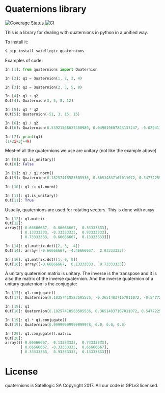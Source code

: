 Quaternions library
===================

[![Coverage Status](https://coveralls.io/repos/github/satellogic/quaternions/badge.svg)](https://coveralls.io/github/satellogic/quaternions)
[![CI](https://github.com/satellogic/quaternions/actions/workflows/cicd.yml/badge.svg)](https://github.com/satellogic/quaternions/actions/workflows/cicd.yml)

This is a library for dealing with quaternions in python in a unified way.

To install it:

```bash
$ pip install satellogic_quaternions
```

Examples of code:

```python
In [1]: from quaternions import Quaternion

In [2]: q1 = Quaternion(1, 2, 3, 4)

In [3]: q2 = Quaternion(2, 3, 5, 8)

In [4]: q1 + q2
Out[4]: Quaternion(3, 5, 8, 12)

In [5]: q1 * q2
Out[5]: Quaternion(-51, 3, 15, 15)

In [6]: q1 / q2
Out[6]: Quaternion(0.53921568627450989, 0.049019607843137247, -0.029411764705882353, 0.0098039215686274439)

In [7]: print(q1)
(1+2i+3j+4k)
```

~~Most of~~ all the quaternions we use are unitary (not like the example above)

```python
In [8]: q1.is_unitary()
Out[8]: False

In [9]: q1 / q1.norm()
Out[9]: Quaternion(0.18257418583505536, 0.36514837167011072, 0.54772255750516607, 0.73029674334022143)

In [10]: q1 /= q1.norm()

In [11]: q1.is_unitary()
Out[11]: True
```

Usually, quaternions are used for rotating vectors. This is done with `numpy`:
```python
In [12]: q1.matrix
Out[12]:
array([[-0.66666667,  0.66666667,  0.33333333],
       [ 0.13333333, -0.33333333,  0.93333333],
       [ 0.73333333,  0.66666667,  0.13333333]])

In [14]: q1.matrix.dot([2, 3, -4])
Out[14]: array([-0.66666667, -4.46666667,  2.93333333])

In [16]: q1.matrix.dot([1, 0, 0])
Out[16]: array([-0.66666667,  0.13333333,  0.73333333])
```

A unitary quaternion matrix is unitary. The inverse is the transpose and it is also the
matrix of the inverse quaternion. And the inverse quaternion of a unitary quaternion is
the conjugate:

```python
In [17]: q1.conjugate()
Out[17]: Quaternion(0.18257418583505536, -0.36514837167011072, -0.54772255750516607, -0.73029674334022143)

In [18]: q1
Out[18]: Quaternion(0.18257418583505536, 0.36514837167011072, 0.54772255750516607, 0.73029674334022143)

In [19]: q1 * q1.conjugate()
Out[19]: Quaternion(0.99999999999999978, 0.0, 0.0, 0.0)

In [20]: q1.conjugate().matrix
Out[20]:
array([[-0.66666667,  0.13333333,  0.73333333],
       [ 0.66666667, -0.33333333,  0.66666667],
       [ 0.33333333,  0.93333333,  0.13333333]])
```

License
=======

quaternions is Satellogic SA Copyright 2017. All our code is GPLv3 licensed.
